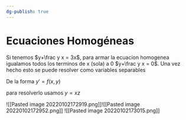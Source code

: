 ```yaml
---
dg-publish: true
---
```

# Ecuaciones Homogéneas


Si tenemos $y+\frac y x = 3x$, para armar la ecuacion homogenea igualamos todos los terminos de x (sola) a 0 $y+\frac y x = 0$. Una vez hecho esto se puede resolver como variables separables



De la forma $y'=f(x,y)$

para resolverlo usamos $y = xz$

![[Pasted image 20220102172919.png]]![[Pasted image 20220102172952.png]]
![[Pasted image 20220102173015.png]]
